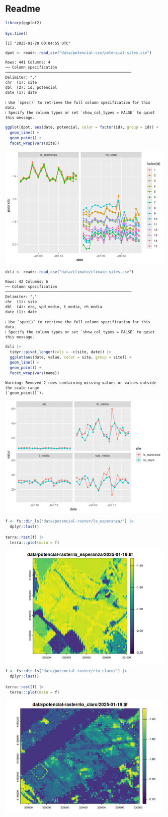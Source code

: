 # Readme


``` r
library(ggplot2)

Sys.time()
```

    [1] "2025-01-20 00:04:55 UTC"

``` r
dpot <- readr::read_csv("data/potencial-csv/potencial-sites.csv")
```

    Rows: 441 Columns: 4
    ── Column specification ────────────────────────────────────────────────────────
    Delimiter: ","
    chr  (1): site
    dbl  (2): id, potencial
    date (1): date

    ℹ Use `spec()` to retrieve the full column specification for this data.
    ℹ Specify the column types or set `show_col_types = FALSE` to quiet this message.

``` r
ggplot(dpot, aes(date, potencial, color = factor(id), group = id)) +
  geom_line() +
  geom_point() +
  facet_wrap(vars(site))
```

![](readme_files/figure-commonmark/potencial-1.png)

``` r
dcli <- readr::read_csv("data/climate/climate-sites.csv") 
```

    Rows: 42 Columns: 6
    ── Column specification ────────────────────────────────────────────────────────
    Delimiter: ","
    chr  (1): site
    dbl  (4): eto, vpd_medio, t_media, rh_media
    date (1): date

    ℹ Use `spec()` to retrieve the full column specification for this data.
    ℹ Specify the column types or set `show_col_types = FALSE` to quiet this message.

``` r
dcli |> 
  tidyr::pivot_longer(cols = -c(site, date)) |> 
  ggplot(aes(date, value, color = site, group = site)) +
  geom_line() +
  geom_point() +
  facet_wrap(vars(name)) 
```

    Warning: Removed 2 rows containing missing values or values outside the scale range
    (`geom_point()`).

![](readme_files/figure-commonmark/clima-1.png)

``` r
f <- fs::dir_ls("data/potencial-raster/la_esperanza/") |> 
  dplyr::last()

terra::rast(f) |> 
  terra:::plot(main = f)
```

![](readme_files/figure-commonmark/la_esperanza-1.png)

``` r
f <- fs::dir_ls("data/potencial-raster/rio_claro/") |> 
  dplyr::last()

terra::rast(f) |> 
  terra:::plot(main = f)
```

![](readme_files/figure-commonmark/rio_claro-1.png)
